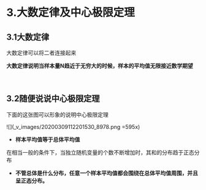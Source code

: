 # 3.大数定律及中心极限定理
## 3.1大数定律
大数定律可以将二者连接起来

**大数定律说明当样本量N趋近于无穷大的时候，样本的平均值无限接近数学期望**

<br>

## 3.2随便说说中心极限定理

下面的这张图可以形象的说明中心极限定理

![](_v_images/20200309112201530_8978.png =595x)

* **样本平均值等于总体平均值**

在相当一般的条件下，当独立随机变量的个数不断增加时，其和的分布趋于正态分布

* **不管总体是什么分布，任意一个样本平均值都会围绕在总体平均值周围，并且呈正态分布。**